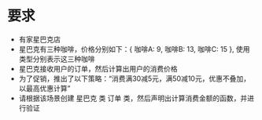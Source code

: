 # 要求
- 有家星巴克店
- 星巴克有三种咖啡，价格分别如下：{ 咖啡A: 9, 咖啡B: 13, 咖啡C: 15 }, 使用类型分别表示这三种咖啡
- 星巴克接收用户的订单，然后计算出用户的消费价格
- 为了促销，推出了以下策略：“消费满30减5元，满50减10元，优惠不叠加，以最高优惠计算”
- 请根据该场景创建 星巴克 类 订单 类，然后声明出计算消费金额的函数，并进行验证